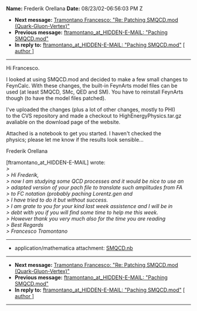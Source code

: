 **Name:** Frederik Orellana
**Date:** 08/23/02-06:56:03 PM Z

  - **Next message:** [Tramontano Francesco: "Re: Patching SMQCD.mod
    (Quark-Gluon-Vertex)"](0091.html)
  - **Previous message:** [ftramontano_at_HIDDEN-E-MAIL: "Paching
    SMQCD.mod"](0089.html)
  - **In reply to:** [ftramontano_at_HIDDEN-E-MAIL: "Paching
    SMQCD.mod"](0089.html)
    [[ author ]](author.html#90)

-----

Hi Francesco.  

I looked at using SMQCD.mod and decided to make a few small changes to  
FeynCalc. With these changes, the built-in FeynArts model files can be  
used (at least SMQCD, SMc, QED and SM). You have to reinstall FeynArts  
though (to have the model files patched).  

I've uploaded the changes (plus a lot of other changes, mostly to PHI)  
to the CVS repository and made a checkout to HighEnergyPhysics.tar.gz  
avaliable on the download page of the website.  

Attached is a notebook to get you started. I haven't checked the  
physics; please let me know if the results look sensible...  

Frederik Orellana  

[ftramontano_at_HIDDEN-E-MAIL]
wrote:  
*\>*  
*\> Hi Frederik,*  
*\> now I am studying some QCD processes and it would be nice to use
an*  
*\> adapted version of your pach file to translate such amplitudes from
FA*  
*\> to FC notation (probably paching Lorentz.gen and*  
*\> I have tried to do it but without success.*  
*\> I am grate to you for your kind last week assistence and I will be
in*  
*\> debt with you if you will find some time to help me this week.*  
*\> However thank you very much also for the time you are reading*  
*\> Best Regards*  
*\> Francesco Tramontano*  

-----

  - application/mathematica attachment: [SMQCD.nb](att-0090/01-SMQCD.nb)

-----

  - **Next message:** [Tramontano Francesco: "Re: Patching SMQCD.mod
    (Quark-Gluon-Vertex)"](0091.html)
  - **Previous message:** [ftramontano_at_HIDDEN-E-MAIL: "Paching
    SMQCD.mod"](0089.html)
  - **In reply to:** [ftramontano_at_HIDDEN-E-MAIL: "Paching
    SMQCD.mod"](0089.html)
    [[ author ]](author.html#90)

-----

